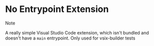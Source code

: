 # No Entrypoint Extension

> [!NOTE]
> A really simple Visual Studio Code extension, which isn't bundled and doesn't have a `main` entrypoint.
> Only used for vsix-builder tests

